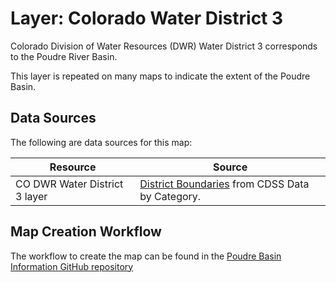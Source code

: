# Layer: Colorado Water District 3

Colorado Division of Water Resources (DWR)
Water District 3 corresponds to the Poudre River Basin.

This layer is repeated on many maps to indicate the extent of the Poudre Basin.

## Data Sources

The following are data sources for this map:

| **Resource** | **Source** |
| -- | -- |
| CO DWR Water District 3 layer | [District Boundaries](https://www.colorado.gov/pacific/cdss/gis-data-category) from CDSS Data by Category. |

## Map Creation Workflow

The workflow to create the map can be found in the
[Poudre Basin Information GitHub repository](https://github.com/OpenWaterFoundation/owf-infomapper-poudre/tree/master/workflow/BasinEntities/Administration-CoDwrWaterDistricts)
